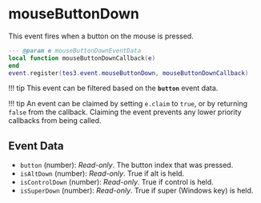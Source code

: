 # mouseButtonDown

This event fires when a button on the mouse is pressed.

```lua
--- @param e mouseButtonDownEventData
local function mouseButtonDownCallback(e)
end
event.register(tes3.event.mouseButtonDown, mouseButtonDownCallback)
```

!!! tip
	This event can be filtered based on the **`button`** event data.

!!! tip
	An event can be claimed by setting `e.claim` to `true`, or by returning `false` from the callback. Claiming the event prevents any lower priority callbacks from being called.

## Event Data

* `button` (number): *Read-only*. The button index that was pressed.
* `isAltDown` (number): *Read-only*. True if alt  is held.
* `isControlDown` (number): *Read-only*. True if control is held.
* `isSuperDown` (number): *Read-only*. True if super (Windows key) is held.


